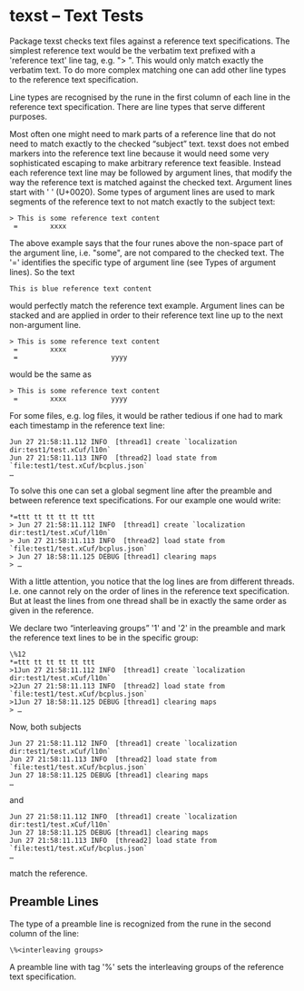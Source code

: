 # texst – Text Tests
Package texst checks text files against a reference text
specifications. The simplest reference text would be the verbatim text
prefixed with a 'reference text' line tag, e.g. "> ". This would only
match exactly the verbatim text. To do more complex matching one can
add other line types to the reference text specification.

Line types are recognised by the rune in the first column of each line
in the reference text specification. There are line types that serve
different purposes.

Most often one might need to mark parts of a reference line that do
not need to match exactly to the checked “subject” text. texst does
not embed markers into the reference text line because it would need
some very sophisticated escaping to make arbitrary reference text
feasible.  Instead each reference text line may be followed by
argument lines, that modify the way the reference text is matched
against the checked text. Argument lines start with ' ' (U+0020). Some
types of argument lines are used to mark segments of the reference
text to not match exactly to the subject text:

```
> This is some reference text content
 =        xxxx
```

The above example says that the four runes above the non-space part of
the argument line, i.e. "some", are not compared to the checked
text. The '=' identifies the specific type of argument line (see Types
of argument lines). So the text

```
This is blue reference text content
```

would perfectly match the reference text example. Argument lines can
be stacked and are applied in order to their reference text line up to
the next non-argument line.

```
> This is some reference text content
 =        xxxx
 =                       yyyy
```

would be the same as

```
> This is some reference text content
 =        xxxx           yyyy
```

For some files, e.g. log files, it would be rather tedious if one had
to mark each timestamp in the reference text line:

```
Jun 27 21:58:11.112 INFO  [thread1] create `localization dir:test1/test.xCuf/l10n`
Jun 27 21:58:11.113 INFO  [thread2] load state from `file:test1/test.xCuf/bcplus.json`
…
```

To solve this one can set a global segment line after the preamble and
between reference text specifications. For our example one would
write:

```
*=ttt tt tt tt tt ttt
> Jun 27 21:58:11.112 INFO  [thread1] create `localization dir:test1/test.xCuf/l10n`
> Jun 27 21:58:11.113 INFO  [thread2] load state from `file:test1/test.xCuf/bcplus.json`
> Jun 27 18:58:11.125 DEBUG [thread1] clearing maps
> …
```

With a little attention, you notice that the log lines are from
different threads. I.e. one cannot rely on the order of lines in the
reference text specification. But at least the lines from one thread
shall be in exactly the same order as given in the reference.

We declare two “interleaving groups” '1' and '2' in the preamble and
mark the reference text lines to be in the specific group:

```
\%12
*=ttt tt tt tt tt ttt
>1Jun 27 21:58:11.112 INFO  [thread1] create `localization dir:test1/test.xCuf/l10n`
>2Jun 27 21:58:11.113 INFO  [thread2] load state from `file:test1/test.xCuf/bcplus.json`
>1Jun 27 18:58:11.125 DEBUG [thread1] clearing maps
> …
```

Now, both subjects

```
Jun 27 21:58:11.112 INFO  [thread1] create `localization dir:test1/test.xCuf/l10n`
Jun 27 21:58:11.113 INFO  [thread2] load state from `file:test1/test.xCuf/bcplus.json`
Jun 27 18:58:11.125 DEBUG [thread1] clearing maps
…
```

and

```
Jun 27 21:58:11.112 INFO  [thread1] create `localization dir:test1/test.xCuf/l10n`
Jun 27 18:58:11.125 DEBUG [thread1] clearing maps
Jun 27 21:58:11.113 INFO  [thread2] load state from `file:test1/test.xCuf/bcplus.json`
…
```

match the reference.


## Preamble Lines

The type of a preamble line is recognized from the rune in the second
column of the line:

```
\%<interleaving groups>
```

A preamble line with tag '%' sets the interleaving groups of the
reference text specification.
